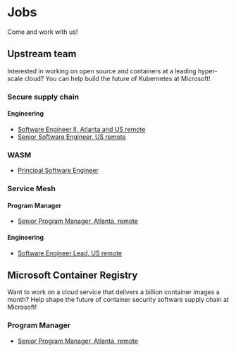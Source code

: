 # Jobs

Come and work with us!

## Upstream team

Interested in working on open source and containers at a leading hyper-scale cloud? You can help build the future of Kubernetes at Microsoft!  

### Secure supply chain

#### Engineering

- [Software Engineer II, Atlanta and US remote](https://careers.microsoft.com/us/en/job/1210002/Software-Engineer-II)
- [Senior Software Engineer, US remote](https://careers.microsoft.com/us/en/job/1309571/Senior-Software-Engineer)

### WASM
- [Principal Software Engineer](https://careers.microsoft.com/us/en/job/1333178/Principal-Software-Engineer)

### Service Mesh

#### Program Manager

- [Senior Program Manager, Atlanta, remote](https://careers.microsoft.com/us/en/job/1307646/Senior-Product-Manager-Open-Service-Mesh)

#### Engineering

- [Software Engineer Lead, US remote](https://careers.microsoft.com/us/en/job/1352032/Software-Engineering-Lead)

## Microsoft Container Registry

Want to work on a cloud service that delivers a billion container images a month? Help shape the future of container security software supply chain at Microsoft!

### Program Manager
- [Senior Program Manager, Atlanta, remote](https://careers.microsoft.com/us/en/job/1333040/Senior-Product-Manager-Microsoft-Container-Registry)
